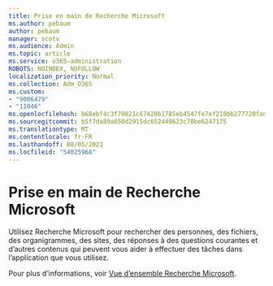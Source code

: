 ```yaml
---
title: Prise en main de Recherche Microsoft
ms.author: pebaum
author: pebaum
manager: scotv
ms.audience: Admin
ms.topic: article
ms.service: o365-administration
ROBOTS: NOINDEX, NOFOLLOW
localization_priority: Normal
ms.collection: Adm_O365
ms.custom:
- "9006479"
- "11046"
ms.openlocfilehash: b68ebf4c3f70821c67420b1785eb4547fe7ef210bb277720fadc26309872467e
ms.sourcegitcommit: b5f7da89a650d2915dc652449623c78be6247175
ms.translationtype: MT
ms.contentlocale: fr-FR
ms.lasthandoff: 08/05/2021
ms.locfileid: "54025968"
---
```

# <a name="get-started-with-microsoft-search"></a>Prise en main de Recherche Microsoft

Utilisez Recherche Microsoft pour rechercher des personnes, des fichiers, des organigrammes, des sites, des réponses à des questions courantes et d’autres contenus qui peuvent vous aider à effectuer des tâches dans l’application que vous utilisez.

Pour plus d’informations, voir [Vue d’ensemble Recherche Microsoft](https://go.microsoft.com/fwlink/?linkid=2157644).
